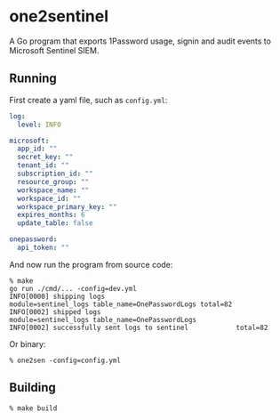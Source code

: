# one2sentinel

A Go program that exports 1Password usage, signin and audit events to Microsoft Sentinel SIEM.

## Running

First create a yaml file, such as `config.yml`:
```yaml
log:
  level: INFO

microsoft:
  app_id: ""
  secret_key: ""
  tenant_id: ""
  subscription_id: ""
  resource_group: ""
  workspace_name: ""
  workspace_id: ""
  workspace_primary_key: ""
  expires_months: 6
  update_table: false

onepassword:
  api_token: ""
```

And now run the program from source code:
```shell
% make
go run ./cmd/... -config=dev.yml
INFO[0000] shipping logs                                 module=sentinel_logs table_name=OnePasswordLogs total=82
INFO[0002] shipped logs                                  module=sentinel_logs table_name=OnePasswordLogs
INFO[0002] successfully sent logs to sentinel            total=82
```

Or binary:
```shell
% one2sen -config=config.yml
```

## Building

```shell
% make build
```
